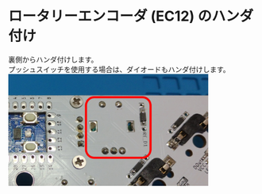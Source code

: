 # ロータリーエンコーダ (EC12) のハンダ付け

裏側からハンダ付けします。  
プッシュスイッチを使用する場合は、ダイオードもハンダ付けします。  
<img src="../../img/soldering-ec12-01.jpg" width="80%">